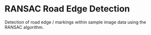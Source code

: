 # RANSAC Road Edge Detection

Detection of road edge / markings within sample image data using the RANSAC algorithm.
